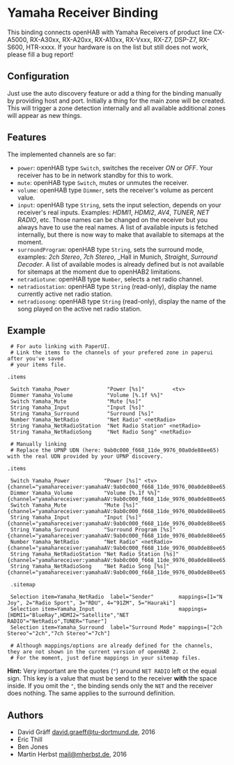# Yamaha Receiver Binding

This binding connects openHAB with Yamaha Receivers of product line CX-A5000, RX-A30xx, RX-A20xx, RX-A10xx, RX-Vxxx, RX-Z7, DSP-Z7, RX-S600, HTR-xxxx.
If your hardware is on the list but still does not work, please fill a bug report!

## Configuration

Just use the auto discovery feature or add a thing for the binding manually
by providing host and port.
Initially a thing for the main zone will be created. This will trigger a zone
detection internally and all available additional zones will appear as new things.

## Features
The implemented channels are so far:

* `power`: openHAB type `Switch`, switches the receiver _ON_ or _OFF_. Your receiver has to be in network standby for this to work.
* `mute`: openHAB type `Switch`, mutes or unmutes the receiver.
* `volume`: openHAB type `Dimmer`, sets the receiver's volume as percent value.
* `input`: openHAB type `String`, sets the input selection, depends on your receiver's real inputs. Examples: _HDMI1_, _HDMI2_, _AV4_, _TUNER_, _NET RADIO_, etc. Those names can be changed on the receiver but you always have to use the real names. A list of available inputs is fetched internally, but there is now way to make that available to sitemaps at the moment.
* `surroundProgram`: openHAB type `String`, sets the surround mode, examples: _2ch Stereo_, _7ch Stereo_, _Hall in Munich, _Straight_, _Surround Decoder_. A list of available modes is already defined but is not available for sitemaps at the moment due to openHAB2 limitations.
* `netradiotune`: openHAB type `Number`, selects a net radio channel.
* `netradiostation`: openHAB type `String` (read-only), display the name currently active net radio station.
* `netradiosong`: openHAB type `String` (read-only), display the name of the song played on the active net radio station. 
 
## Example

     # For auto linking with PaperUI.
     # Link the items to the channels of your prefered zone in paperui after you've saved
     # your items file.
     
    .items

     Switch Yamaha_Power            "Power [%s]"         <tv> 
     Dimmer Yamaha_Volume           "Volume [%.1f %%]"       
     Switch Yamaha_Mute             "Mute [%s]"            
     String Yamaha_Input            "Input [%s]"              
     String Yamaha_Surround         "Surround [%s]"        
     Number Yamaha_NetRadio         "Net Radio" <netRadio> 
     String Yamaha_NetRadioStation  "Net Radio Station" <netRadio> 
     String Yamaha_NetRadioSong     "Net Radio Song" <netRadio> 
	 
	 # Manually linking
	 # Replace the UPNP UDN (here: 9ab0c000_f668_11de_9976_00a0de88ee65) with the real UDN provided by your UPNP discovery.
	 
    .items

     Switch Yamaha_Power           "Power [%s]" <tv>        {channel="yamahareceiver:yamahaAV:9ab0c000_f668_11de_9976_00a0de88ee65:MAIN_ZONE:power"}
     Dimmer Yamaha_Volume          "Volume [%.1f %%]"       {channel="yamahareceiver:yamahaAV:9ab0c000_f668_11de_9976_00a0de88ee65:MAIN_ZONE:volume"}
     Switch Yamaha_Mute            "Mute [%s]"              {channel="yamahareceiver:yamahaAV:9ab0c000_f668_11de_9976_00a0de88ee65:MAIN_ZONE:mute"}
     String Yamaha_Input           "Input [%s]"             {channel="yamahareceiver:yamahaAV:9ab0c000_f668_11de_9976_00a0de88ee65:MAIN_ZONE:input"}
     String Yamaha_Surround        "Surround Program [%s]"  {channel="yamahareceiver:yamahaAV:9ab0c000_f668_11de_9976_00a0de88ee65:MAIN_ZONE:surroundProgram"}
     Number Yamaha_NetRadio        "Net Radio" <netRadio>   {channel="yamahareceiver:yamahaAV:9ab0c000_f668_11de_9976_00a0de88ee65:MAIN_ZONE:netradiotune"}
     String Yamaha_NetRadioStation "Net Radio Station [%s]" {channel="yamahareceiver:yamahaAV:9ab0c000_f668_11de_9976_00a0de88ee65:MAIN_ZONE:netradiostation"}
     String Yamaha_NetRadioSong    "Net Radio Song [%s]"    {channel="yamahareceiver:yamahaAV:9ab0c000_f668_11de_9976_00a0de88ee65:MAIN_ZONE:netradiosong"}
 
     .sitemap

     Selection item=Yamaha_NetRadio  label="Sender"        mappings=[1="N Joy", 2="Radio Sport", 3="RDU", 4="91ZM", 5="Hauraki"]
     Selection item=Yamaha_Input                           mappings=[HDMI1="BlueRay",HDMI2="Satellite","NET RADIO"="NetRadio",TUNER="Tuner"]
     Selection item=Yamaha_Surround  label="Surround Mode" mappings=["2ch Stereo"="2ch","7ch Stereo"="7ch"]
	 
	 # Although mappings/options are already defined for the channels, they are not shown in the current version of openHAB 2.
	 # For the moment, just define mappings in your sitemap files.

**Hint:** Very important are the quotes (`"`) around `NET RADIO` left ot the equal sign. This key is a value that must be send to the receiver **with** the space inside. If you omit the `"`, the binding sends only the `NET` and the receiver does nothing. The same applies to the surround definition.

## Authors
 * David Gräff <david.graeff@tu-dortmund.de>, 2016
 * Eric Thill
 * Ben Jones
 * Martin Herbst <mail@mherbst.de>, 2016